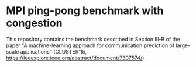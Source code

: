 # MPI ping-pong benchmark with congestion

This repository contains the benchmark described in Section III-B of the paper "A machine-learning approach for communication prediction of large-scale applications" (CLUSTER'15, https://ieeexplore.ieee.org/abstract/document/7307574/). 
